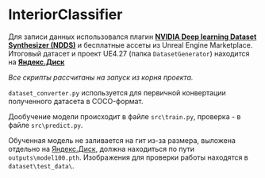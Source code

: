 # InteriorClassifier

Для записи данных использовался плагин [**NVIDIA Deep learning Dataset Synthesizer (NDDS)**](https://github.com/NVIDIA/Dataset_Synthesizer) и бесплатные ассеты из Unreal Engine Marketplace. Итоговый датасет и проект UE4.27 (папка `DatasetGenerator`)  находится на [**Яндекс.Диск**](https://disk.yandex.ru/d/TMaafYNDpiERKw)

*Все скрипты рассчитаны на запуск из корня проекта.*

`dataset_converter.py` используется для первичной конвертации полученного датасета в COCO-формат.

Дообучение модели происходит в файле `src\train.py`, проверка - в файле `src\predict.py`.

Обученная модель не заливается на гит из-за размера, выложена отдельно на [Яндекс.Диск](https://disk.yandex.ru/d/kAoF2yFe7D6Xpw), должна находиться по пути `outputs\model100.pth`. Изображения для проверки работы находятся в `dataset\test_data\`.
